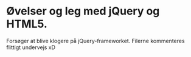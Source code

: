 # Øvelser og leg med jQuery og HTML5.
Forsøger at blive klogere på jQuery-frameworket. Filerne kommenteres flittigt undervejs xD
